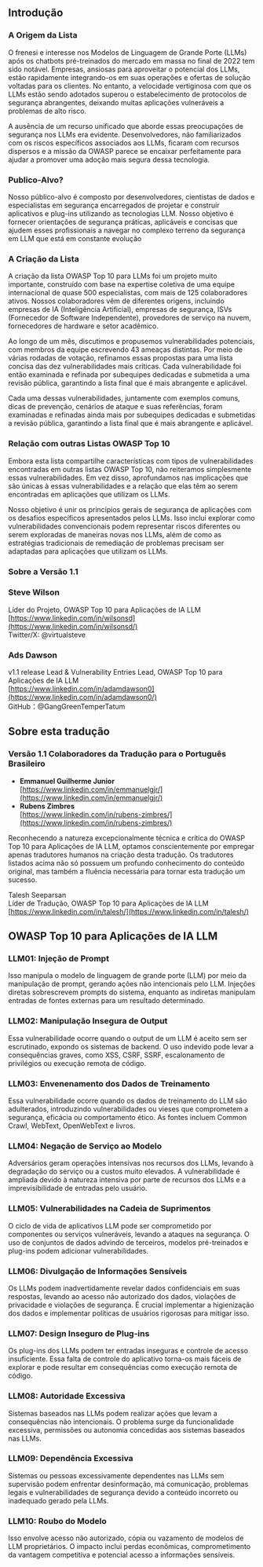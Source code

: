 ## Introdução

### A Origem da Lista
O frenesi e interesse nos Modelos de Linguagem de Grande Porte (LLMs) após os chatbots pré-treinados do mercado em massa no final de 2022 tem sido notável. Empresas, ansiosas para aproveitar o potencial dos LLMs, estão rapidamente integrando-os em suas operações e ofertas de solução voltadas para os clientes. No entanto, a velocidade vertiginosa com que os LLMs estão sendo adotados superou o estabelecimento de protocolos de segurança abrangentes, deixando muitas aplicações vulneráveis a problemas de alto risco.  

A ausência de um recurso unificado que aborde essas preocupações de segurança nos LLMs era evidente. Desenvolvedores, não familiarizados com os riscos específicos associados aos LLMs, ficaram com recursos dispersos e a missão da OWASP parece se encaixar perfeitamente para ajudar a promover uma adoção mais segura dessa tecnologia.

### Publico-Alvo?
Nosso público-alvo é composto por desenvolvedores, cientistas de dados e especialistas em segurança encarregados de projetar e construir aplicativos e plug-ins utilizando as tecnologias LLM. Nosso objetivo é fornecer orientações de segurança práticas, aplicáveis e concisas que ajudem esses profissionais a navegar no complexo terreno da segurança em LLM que está em constante evolução

### A Criação da Lista
A criação da lista OWASP Top 10 para LLMs foi um projeto muito importante, construído com base na expertise coletiva de uma equipe internacional de quase 500 especialistas, com mais de 125 colaboradores ativos. Nossos colaboradores vêm de diferentes origens, incluindo empresas de IA (Inteligência Artificial), empresas de segurança, ISVs (Fornecedor de Software Independente), provedores de serviço na nuvem, fornecedores de hardware e setor acadêmico.  

Ao longo de um mês, discutimos e propusemos vulnerabilidades potenciais, com membros da equipe escrevendo 43 ameaças distintas. Por meio de várias rodadas de votação, refinamos essas propostas para uma lista concisa das dez vulnerabilidades mais críticas. Cada vulnerabilidade foi então examinada e refinada por subequipes dedicadas e submetida a uma revisão pública, garantindo a lista final que é mais abrangente e aplicável.  

Cada uma dessas vulnerabilidades, juntamente com exemplos comuns, dicas de prevenção, cenários de ataque e suas referências, foram examinadas e refinadas ainda mais por subequipes dedicadas e submetidas a revisão pública, garantindo a lista final que é mais abrangente e aplicável.

### Relação com outras Listas OWASP Top 10
Embora esta lista compartilhe características com tipos de vulnerabilidades encontradas em outras listas OWASP Top 10, não reiteramos simplesmente essas vulnerabilidades. Em vez disso, aprofundamos nas implicações que são únicas à essas vulnerabilidades e a relação que elas têm ao serem encontradas em aplicações que utilizam os LLMs.  

Nosso objetivo é unir os princípios gerais de segurança de aplicações com os desafios específicos apresentados pelos LLMs. Isso inclui explorar como vulnerabilidades convencionais podem representar riscos diferentes ou serem exploradas de maneiras novas nos LLMs, além de como as estratégias tradicionais de remediação de problemas precisam ser adaptadas para aplicações que utilizam os LLMs.

### Sobre a Versão 1.1


### Steve Wilson
Líder do Projeto, OWASP Top 10 para Aplicações de IA LLM  
[https://www.linkedin.com/in/wilsonsd](https://www.linkedin.com/in/wilsonsd/)    
Twitter/X: @virtualsteve  

### Ads Dawson
v1.1 release Lead & Vulnerability Entries Lead, OWASP Top 10 para Aplicações de IA LLM  
[https://www.linkedin.com/in/adamdawson0](https://www.linkedin.com/in/adamdawson0/)   
GitHub：@GangGreenTemperTatum   


## Sobre esta tradução
### Versão 1.1 Colaboradores da Tradução para o Português Brasileiro

- **Emmanuel Guilherme Junior**  
[https://www.linkedin.com/in/emmanuelgjr/](https://www.linkedin.com/in/emmanuelgjr/)  
- **Rubens Zimbres**  
[https://www.linkedin.com/in/rubens-zimbres/](https://www.linkedin.com/in/rubens-zimbres/)


Reconhecendo a natureza excepcionalmente técnica e crítica do OWASP Top 10 para Aplicações de IA LLM, optamos conscientemente por empregar apenas tradutores humanos na criação desta tradução. Os tradutores listados acima não só possuem um profundo conhecimento do conteúdo original, mas também a fluência necessária para tornar esta tradução um sucesso.

Talesh Seeparsan  
Líder de Tradução, OWASP Top 10 para Aplicações de IA LLM  
[https://www.linkedin.com/in/talesh/](https://www.linkedin.com/in/talesh/)  



##  OWASP Top 10 para Aplicações de IA LLM

### LLM01: Injeção de Prompt
Isso manipula o modelo de linguagem de grande porte (LLM) por meio da manipulação de prompt, gerando ações não intencionais pelo LLM. Injeções diretas sobrescrevem prompts do sistema, enquanto as indiretas manipulam entradas de fontes externas para um resultado determinado.
### LLM02: Manipulação Insegura de Output
Essa vulnerabilidade ocorre quando o output de um LLM é aceito sem ser escrutinado, expondo os sistemas de backend. O uso indevido pode levar a consequências graves, como XSS, CSRF, SSRF, escalonamento de privilégios ou execução remota de código.
### LLM03: Envenenamento dos Dados de Treinamento
Essa vulnerabilidade ocorre quando os dados de treinamento do LLM são adulterados, introduzindo vulnerabilidades ou vieses que comprometem a segurança, eficácia ou comportamento ético. As fontes incluem Common Crawl, WebText, OpenWebText e livros.
### LLM04: Negação de Serviço ao Modelo
Adversários geram operações intensivas nos recursos dos LLMs, levando à degradação do serviço ou a custos muito elevados. A vulnerabilidade é ampliada devido à natureza intensiva por parte de recursos dos LLMs e a imprevisibilidade de entradas pelo usuário.
### LLM05: Vulnerabilidades na Cadeia de Suprimentos
O ciclo de vida de aplicativos LLM pode ser comprometido por componentes ou serviços vulneráveis, levando a ataques na segurança. O uso de conjuntos de dados advindo de terceiros, modelos pré-treinados e plug-ins podem adicionar vulnerabilidades.
### LLM06: Divulgação de Informações Sensíveis
Os LLMs podem inadvertidamente revelar dados confidenciais em suas respostas, levando ao acesso não autorizado dos dados, violações de privacidade e violações de segurança. É crucial implementar a higienização dos dados e implementar políticas de usuários rigorosas para mitigar isso.
### LLM07: Design Inseguro de Plug-ins
Os plug-ins dos LLMs podem ter entradas inseguras e controle de acesso insuficiente. Essa falta de controle do aplicativo torna-os mais fáceis de explorar e pode resultar em consequências como execução remota de código.
### LLM08: Autoridade Excessiva
Sistemas baseados nas LLMs podem realizar ações que levam a consequências não intencionais. O problema surge da funcionalidade excessiva, permissões ou autonomia concedidas aos sistemas baseados nas LLMs.
### LLM09: Dependência Excessiva
Sistemas ou pessoas excessivamente dependentes nas LLMs sem supervisão podem enfrentar desinformação, má comunicação, problemas legais e vulnerabilidades de segurança devido a conteúdo incorreto ou inadequado gerado pela LLMs.
### LLM10: Roubo do Modelo
Isso envolve acesso não autorizado, cópia ou vazamento de modelos de LLM proprietários. O impacto inclui perdas econômicas, comprometimento da vantagem competitiva e potencial acesso a informações sensíveis.
